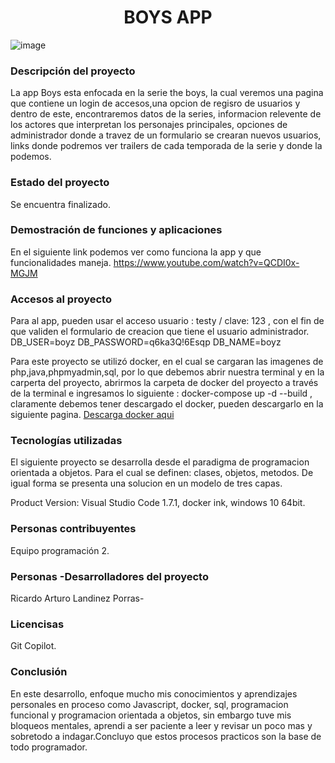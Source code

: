 <h1 align="center"> BOYS APP </h1>
 
 
 
 ![image](https://user-images.githubusercontent.com/60830738/191647299-d8adbaa6-6b98-4edf-9646-c1209dc7d4e9.png)
 
 <h3> Descripción del proyecto </h3>

La app Boys esta enfocada en la serie the boys, la cual veremos una pagina que contiene un login de accesos,una opcion de regisro de usuarios y dentro de este, encontraremos datos de la series, informacion relevente de los actores que interpretan los personajes principales, opciones de administrador donde a travez de un formulario se crearan nuevos usuarios, links donde podremos ver trailers de cada temporada de la serie y donde la podemos.


 <h3> Estado del proyecto </h3>
 
 Se encuentra finalizado.
 
 <h3>Demostración de funciones y aplicaciones</h3>
 
 En el siguiente link podemos ver como funciona la app y que funcionalidades maneja.
 https://www.youtube.com/watch?v=QCDI0x-MGJM

<h3>Accesos al proyecto</h3>
 
Para al app, pueden usar el acceso usuario : testy / clave: 123  , con el fin de que validen el formulario de creacion que tiene el usuario administrador.
DB_USER=boyz
DB_PASSWORD=q6ka3Q!6Esqp
DB_NAME=boyz

Para este proyecto se utilizó docker, en el cual se cargaran las imagenes de php,java,phpmyadmin,sql, por lo que debemos abrir nuestra terminal y en la carperta del proyecto, abrirmos la carpeta de docker del proyecto a través de la terminal e ingresamos lo siguiente : docker-compose up -d --build , claramente debemos tener descargado el docker, pueden descargarlo en la siguiente pagina.
<a href="https://www.docker.com/" target="_blank">Descarga docker aqui</a>

<h3>Tecnologías utilizadas </h3>
El siguiente proyecto se desarrolla desde el paradigma de programacion orientada a objetos. Para el cual se definen: clases, objetos, metodos. De igual forma se presenta una solucion en un modelo de tres capas.


Product Version: Visual Studio Code 1.7.1, docker ink, windows 10 64bit.


<h3>Personas contribuyentes</h3>

Equipo programación 2.


<h3>Personas -Desarrolladores del proyecto</h3>

Ricardo Arturo Landinez Porras-

<h3>Licencisas</h3>

Git Copilot.

<h3>Conclusión</h3>

En este desarrollo, enfoque mucho mis conocimientos y aprendizajes personales en proceso como Javascript, docker, sql, programacion funcional y programacion orientada a objetos, sin embargo tuve mis bloqueos mentales, aprendi a ser paciente a leer y revisar un poco mas y sobretodo a indagar.Concluyo que estos procesos practicos son la base de todo programador.
